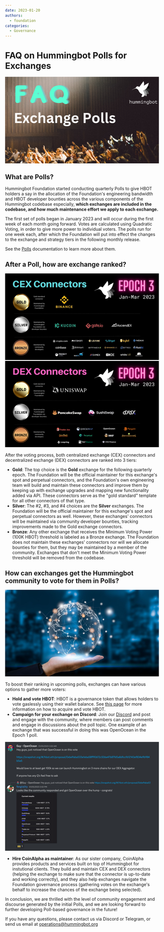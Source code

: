 ```yaml
---
date: 2023-01-20
authors:
  - foundation
categories:
  - Governance
---
```


# FAQ on Hummingbot Polls for Exchanges

![](./1-1.png)

## What are Polls?
Hummingbot Foundation started conducting quarterly Polls to give HBOT holders a say in the allocation of the Foundation's engineering bandwidth and HBOT developer bounties across the various components of the Hummingbot codebase especially, **which exchanges are included in the codebase, and how much maintenance effort we apply to each exchange.**

<!-- more -->

The first set of polls began in January 2023 and will occur during the first week of each month going forward. Votes are calculated using Quadratic Voting, in order to give more power to individual voters. The polls run for one week each, after which the Foundation will put into effect the changes to the exchange and strategy tiers in the following monthly release.

See the [Polls](../../../governance/polls.md) documentation to learn more about them.

## After a Poll, how are exchange ranked?

![](./Epoch-3-Polls-Recap.jpg)
![](./3-1.png)

After the voting process, both centralized exchange (CEX) connectors and decentralized exchange (DEX) connectors are ranked into 3 tiers:

- **Gold**: The top choice is the **Gold** exchange for the following quarterly epoch. The Foundation will be the official maintainer for this exchange's spot and perpetual connectors, and the Foundation's own engineering team will build and maintain these connectors and improve them by keeping up with exchange upgrades and mapping new functionality added via API. These connectors serve as the "gold standard" template for all other connectors of that type.
- **Silver**: The #2, #3, and #4 choices are the **Silver** exchanges. The Foundation will be the official maintainer for this exchange's spot and perpetual connectors as well. However, these exchanges' connectors will be maintained via community developer bounties, tracking improvements made to the Gold exchange connectors.
- **Bronze**: Any other exchange that receives the Minimum Voting Power (100K HBOT) threshold is labeled as a Bronze exchange. The Foundation does not maintain these exchanges' connectors nor will we allocate bounties for them, but they may be maintained by a member of the community. Exchanges that don't meet the Minimum Voting Power threshold will be removed from the codebase.

## How can exchanges get the Hummingbot community to vote for them in Polls?

![](Untitled-design--1-.jpg)

To boost their ranking in upcoming polls, exchanges can have various options to gather more voters:

- **Hold and vote HBOT**: HBOT is a governance token that allows holders to vote gaslessly using their wallet balance. See [this page](https://hummingbot.org/faq/#hbot-token) for more information on how to acquire and vote HBOT.
- **Campaign for your exchange on Discord**: Join our [Discord](https://discord.com/invite/hummingbot?ref=blog.hummingbot.org) and post and engage with the community, where members can post comments and engage in discussions about the poll topic. One example of an exchange that was successful in doing this was OpenOcean in the Epoch 1 poll.

![](./Screen-Shot-2023-01-20-at-9.16.43-AM.png)

- **Hire CoinAlpha as maintainer**: As our sister company, CoinAlpha provides products and services built on top of Hummingbot for instutional clients. They build and maintain CEX and DEX connectors (helping the exchange to make sure that the connector is up-to-date and working correctly), and they also help exchanges navigate the Foundation governance process (gathering votes on the exchange's behalf to increase the chances of the exchange being selected).


In conclusion, we are thrilled with the level of community engagement and discourse generated by the initial Polls, and we are looking forward to further developing Poll-based governance in the future!

If you have any questions, please contact us via Discord or Telegram, or send us email at operations@hummingbot.org